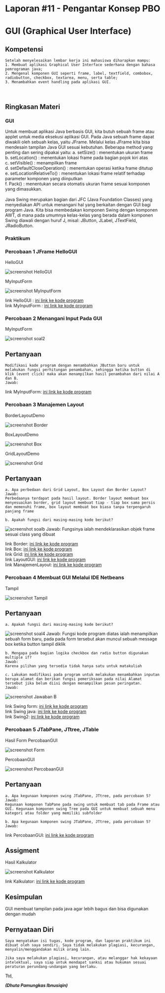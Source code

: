 # Laporan #11 - Pengantar Konsep PBO

# GUI (Graphical User Interface)	

## Kompetensi

	Setelah menyelesaikan lembar kerja ini mahasiswa diharapkan mampu: 
	1. Membuat aplikasi Graphical User Interface sederhana dengan bahasa pemrograman java; 
	2. Mengenal komponen GUI seperti frame, label, textfield, combobox, radiobutton, checkbox, textarea, menu, serta table; 
	3. Menambahkan event handling pada aplikasi GUI.
  

## Ringkasan Materi

### GUI 
Untuk membuat aplikasi Java berbasis GUI, kita butuh sebuah frame atau applet untuk media eksekusi aplikasi GUI. Pada Java sebuah frame dapat diwakili oleh sebuah kelas, yaitu JFrame. Melalui kelas JFrame kita bisa mendesain tampilan Java GUI sesuai kebutuhan. Beberapa method yang penting dan sering dipakai yaitu:
	a. setSize() : menentukan ukuran frame  
	b. setLocation() : menentukan lokasi frame pada bagian pojok kiri atas  
	c. setVisible() : menampilkan frame  
	d. setDefaultCloseOperation() : menentukan operasi ketika frame ditutup  
	e. setLocationRelativeTo() : menentukan lokasi frame relatif terhadap parameter komponen yang diinputkan  
	f. Pack() : menentukan secara otomatis ukuran frame sesuai komponen yang dimasukkan.<br><br>
Java Swing merupakan bagian dari JFC (Java Foundation Classes) yang menyediakan API untuk menangani hal yang berkaitan dengan GUI bagi program Java.  Kita bisa membedakan komponen Swing dengan komponen AWT, di mana pada umumnya kelas-kelas yang berada dalam komponen Swing diawali dengan huruf J, misal: JButton, JLabel, JTextField, JRadioButton.

### Praktikum

### Percobaan 1 JFrame HelloGUI 

HelloGUI

![screenshot HelloGUI](img/soalno1/1HasilHelloGui.PNG)

MyInputForm

![screenshot MyInputForm](img/soalno1/1srcHelloGUI.PNG)

link HelloGUI : [ini  link ke kode program](../../src/11_ID_GUI/jobsheet11/HelloGui1941723014Dhuta.java)<br>
link MyInputForm : [ini  link ke kode program](../../src/11_ID_GUI/jobsheet11/MyInputForm1941723014Dhuta.java)

### Percobaan 2  Menangani Input Pada GUI 

MyInputForm

![screenshot soal2](img/soalno2/soal2.PNG)

## Pertanyaan

	Modifikasi kode program dengan menambahkan JButton baru untuk melakukan fungsi perhitungan penambahan, sehingga ketika button di klik (event click) maka akan menampilkan hasil penambahan dari nilai A dan B.
	Jawab:

link MyInputForm: [ini  link ke kode program](../../src/11_ID_GUI/percobaan2/MyInputForm1941723014.java)

### Percobaan 3 Manajemen Layout 

BorderLayoutDemo

![screenshot Border](img/soalno3/1.PNG)

BoxLayoutDemo

![screenshot Box](img/soalno3/1.PNG)

GridLayoutDemo

![screenshot Grid](img/soalno3/1.PNG)

## Pertanyaan

	a. Apa perbedaan dari Grid Layout, Box Layout dan Border Layout? 
	Jawab:
	Perbedaanya terdapat pada hasil layout. Border layout membuat box menyesuaikan border, grid layout membuat tiap - tiap box sama persis dan memenuhi frame, box layout membuat box biasa tanpa terpengaruh panjang frame

	b. Apakah fungsi dari masing-masing kode berikut? 
![screenshot soalb](img/soalno3/soal3b.PNG)
	Jawab:
	Fungsinya ialah mendeklarasikan objek frame sesuai class yang dibuat

link Border: [ini  link ke kode program](../../src/11_ID_GUI/percobaan3/Border1941723014Dhuta.java)<br>
link Box: [ini  link ke kode program](../../src/11_ID_GUI/Box1941723014Dhuta.java)<br>
link Grid: [ini  link ke kode program](../../src/11_ID_GUI/Grid1941723014Dhuta.java)<br>
link LayoutGUI: [ini  link ke kode program](../../src/11_ID_GUI/LayoutGUI1941723014Dhuta.java)<br>
link ManajemenLayout: [ini  link ke kode program](../../src/11_ID_GUI/ManajemenLayout1941723014Dhuta.java)

### Percobaan 4 Membuat GUI Melalui IDE Netbeans 

Tampil

![screenshot Tampil](img/soalno4/Tampil.PNG)

## Pertanyaan
	a. Apakah fungsi dari masing-masing kode berikut? 
![screenshot soal4](img/soalno4/soal.PNG)
	Jawab:
	Fungsi kode program diatas ialah menampilkan sebuah form baru, pada pada form tersebut akan muncul sebuah message box ketika button tampil diklik

	b. Mengapa pada bagian logika checkbox dan radio button digunakan multiple if?
	Jawab:
	Karena pilihan yang tersedia tidak hanya satu untuk matakuliah

	c. Lakukan modifikasi pada program untuk melakukan menambahkan inputan berupa alamat dan berikan fungsi pemeriksaan pada nilai Alamat tersebut jika belum diisi dengan menampilkan pesan peringatan.
	Jawab: 
![screenshot Jawaban B](img/soalno4/jawabanC.PNG)

link Swing form: [ini  link ke kode program](../../src/11_ID_GUI/perconbaan4/Swing1941723014Dhuta.form)<br>
link Swing java: [ini  link ke kode program](../../src/11_ID_GUI/Swing1941723014Dhuta.java)<br>
link Swing2: [ini  link ke kode program](../../src/11_ID_GUI/Swing21941723014Dhuta.java)

### Percobaan 5 JTabPane, JTtree, JTable

Hasil Form PercobaanGUI

![screenshot Form](img/soalno5/HasilSoal5.PNG)

PercobaanGUI

![screenshot PercobaanGUI](img/soalno5/HasilsrcNo5.PNG)

## Pertanyaan

	a. Apa kegunaan komponen swing JTabPane, JTtree, pada percobaan 5?
	Jawab:
	Kegunaan komponen TabPane pada swing untuk membuat tab pada Frame atau GUI. Kegunaan komponen swing Tree pada GUI untuk membuat sebuah menu kategori atau folder yang memiliki subfolder

	b. Apa kegunaan komponen swing JTabPane, JTtree, pada percobaan 5?
	Jawab:


link PercobaanGUI: [ini  link ke kode program](../../src/11_ID_GUI/percobaan5/PercobaanGUI1941723014Dhuta.java)

## Assigment

Hasil Kalkulator

![screenshot Kalkulator](img/Asiggement/HasilKalkulator.PNG)

link Kalkulator: [ini  link ke kode program](../../src/11_ID_GUI/Assigment/Calculate1941723014Dhuta.java)

## Kesimpulan

GUI membuat tampilan pada java agar lebih bagus dan bisa digunakan dengan mudah

## Pernyataan Diri

	Saya menyatakan isi tugas, kode program, dan laporan praktikum ini dibuat oleh saya sendiri. Saya tidak melakukan plagiasi, kecurangan, menyalin/menggandakan milik orang lain.

	Jika saya melakukan plagiasi, kecurangan, atau melanggar hak kekayaan intelektual, saya siap untuk mendapat sanksi atau hukuman sesuai peraturan perundang-undangan yang berlaku.

Ttd,

***(Dhuta Pamungkas Ibnusiqin)***